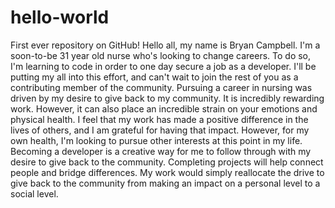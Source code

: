 # hello-world
First ever repository on GitHub!
Hello all, my name is Bryan Campbell. I'm a soon-to-be 31 year old nurse who's looking to change careers. To do so, I'm learning to code in order to one day secure a job as a developer. I'll be putting my all into this effort, and can't wait to join the rest of you as a contributing member of the community.
Pursuing a career in nursing was driven by my desire to give back to my community. It is incredibly rewarding work. However, it can also place an incredible strain on your emotions and physical health. I feel that my work has made a positive difference in the lives of others, and I am grateful for having that impact. However, for my own health, I'm looking to pursue other interests at this point in my life. 
Becoming a developer is a creative way for me to follow through with my desire to give back to the community. Completing projects will help connect people and bridge differences. My work would simply reallocate the drive to give back to the community from making an impact on a personal level to a social level. 
